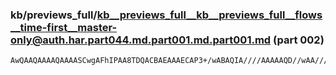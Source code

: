 ### kb/previews_full/kb__previews_full__kb__previews_full__flows__time-first__master-only@auth.har.part044.md.part001.md.part001.md (part 002)

```md
AwQAAQAAAAQAAAASCwgAFhIPAA8TDQACBAEAAAECAP3+/wABAQIA////AAAAAQD//wAA///+AAMDAwD9/f0AAgICAAICAgD+/v4A/v7+AAAAAAAAAAAAAAAA
```

```
